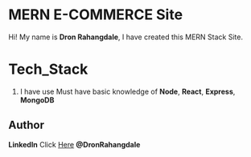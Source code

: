 # MERN E-COMMERCE Site

Hi! My name is **Dron Rahangdale**, I have created this  MERN Stack Site.

# Tech_Stack

1. I have use Must have basic knowledge of **Node**, **React**, **Express**, **MongoDB** 


## Author

**LinkedIn** Click [Here](https://www.linkedin.com/in/drontitan/) **@DronRahangdale**

